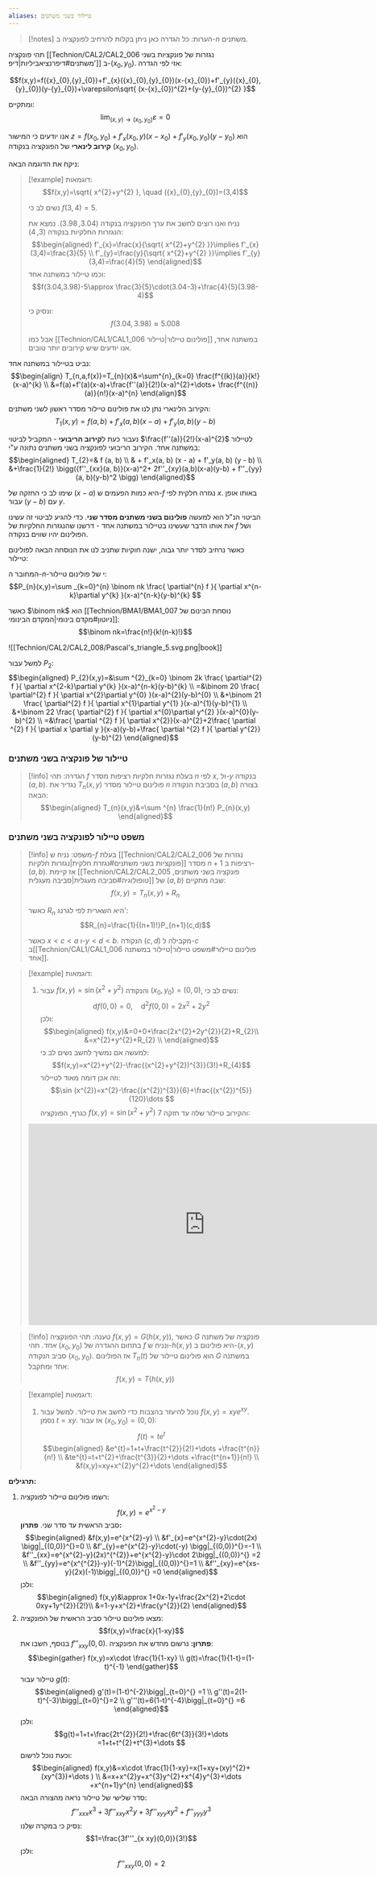 ```yaml
---
aliases: טיילור בשני משתנים
---
```


>[!notes] הערות:
>כל הגדרה כאן ניתן בקלות להרחיב לפונקציה ב-$n$ משתנים.

תהי פונקציה [[Technion/CAL2/CAL2_006 נגזרות של פונקציות בשני משתנים#דיפרנציאביליות|דיפ']] ב-$({x}_{0},{y}_{0})$. אזי לפי הגדרה:

$$f(x,y)=f({x}_{0},{y}_{0})+f'_{x}({x}_{0},{y}_{0})(x-{x}_{0})+f'_{y}({x}_{0},{y}_{0})(y-{y}_{0})+\varepsilon\sqrt{ (x-{x}_{0})^{2}+(y-{y}_{0})^{2} }$$

ומתקיים:
$$\lim_{ (x,y) \to ({x}_{0},{y}_{0}) } \varepsilon=0$$

אנו יודעים כי המישור $z=f({x}_{0},{y}_{0})+f'_{x}({x}_{0},y)(x-{x}_{0})+f'_{y}({x}_{0},{y}_{0})(y-{y}_{0})$ הוא **קירוב לינארי** של הפונקציה בנקודה $({x}_{0},{y}_{0})$. 

ניקח את הדוגמה הבאה:
>[!example] דוגמאות:
> $$f(x,y)=\sqrt{ x^{2}+y^{2} }, \quad ({x}_{0},{y}_{0})=(3,4)$$
> 
> נשים לב כי  $f(3,4)=5$.
> 
> נניח ואנו רוצים לחשב את ערך הפונקציה בנקודה $(3.04,3.98)$.
> נמצא את הנגזרות החלקיות בנקודה $(3,4)$:
> $$\begin{aligned}
> f'_{x}=\frac{x}{\sqrt{ x^{2}+y^{2} }}\implies f'_{x}(3,4)=\frac{3}{5} \\
> f'_{y}=\frac{y}{\sqrt{ x^{2}+y^{2} }}\implies f'_{y}(3,4)=\frac{4}{5}
> \end{aligned}$$
> וכמו טיילור במשתנה אחד:
> $$f(3.04,3.98)-5\approx \frac{3}{5}\cdot(3.04-3)+\frac{4}{5}(3.98-4)$$
> 
> ונסיק כי:
> $$f(3.04,3.98)\approx 5.008$$
> 
> אבל כמו [[Technion/CAL1/CAL1_006 פולינום טיילור|טיילור]] במשתנה אחד, אנו יודעים שיש קירובים יותר טובים. 

נביט בטיילור במשתנה אחד:
$$\begin{align}
T_{n,a,f(x)}=T_{n}(x)&=\sum^{n}_{k=0} \frac{f^{(k)}(a)}{k!}(x-a)^{k} \\
&=f(a)+f'(a)(x-a)+\frac{f''(a)}{2!}(x-a)^{2}+\dots+ \frac{f^{(n)}(a)}{n!}(x-a)^{n}
 \end{align}$$

הקירוב הלינארי נתן לנו את פולינום טיילור מסדר ראשון לשני משתנים:
$$T_{1}(x,y)=f(a,b)+f'_{x}(a,b)(x-a)+f'_{y}(a,b)(y-b)$$

נעבור כעת ל**קירוב הריבועי** - המקביל לביטוי $\frac{f''(a)}{2!}(x-a)^{2}$ לטיילור במשתנה אחד. הקירוב הריבועי לפונקציה בשני משתנים נתונה ע"י:
$$\begin{aligned}
T_{2}=& f (a, b) \\
& + f'_x(a, b) (x - a) + f'_y(a, b) (y - b)  \\
&+\frac{1}{2!} \bigg({f''_{xx}(a, b)}(x-a)^2+ 2f''_{xy}(a,b)(x-a)(y-b) + f''_{yy}(a, b)(y-b)^2 \bigg)
\end{aligned}$$

שימו לב כי החזקה של $(x-a)$ היא כמות הפעמים ש-$f$ נגזרה חלקית לפי $x$. באותו אופן עבור $(y-b)$ עם $y$.

הביטוי הנ"ל הוא למעשה **פולינום בשני משתנים מסדר שני**. כדי להגיע לביטוי זה עשינו את אותו הדבר שעשינו בטיילור במשתנה אחד - דרשנו שהנגזרות החלקיות של $f$ ושל הפולינום יהיו שווים בנקודה.

כאשר נרחיב לסדר יותר גבוה, ישנה חוקיות שתניב לנו את הנוסחה הבאה לפולינום טיילור:

המחובר ה-$n$-י של פולינום טיילור:
$$P_{n}(x,y)=\sum _{k=0}^{n} \binom nk \frac{ \partial^{n} f }{ \partial x^{n-k}\partial y^{k} }(x-a)^{n-k}(y-b)^{k} $$

כאשר $\binom nk$ הוא [[Technion/BMA1/BMA1_007 נוסחת הבינום של ניוטון#מקדם בינומי|המקדם הבינומי]]:
$$\binom nk=\frac{n!}{k!(n-k)!}$$


![[Technion/CAL2/CAL2_008/Pascal's_triangle_5.svg.png|book]]


למשל עבור $P_{2}$:
$$\begin{aligned}
P_{2}(x,y)=&\sum ^{2}_{k=0} \binom 2k \frac{ \partial^{2} f }{ \partial x^{2-k}\partial y^{k} }(x-a)^{n-k}(y-b)^{k}  \\
=&\binom 20 \frac{ \partial^{2} f }{ \partial x^{2}\partial y^{0} }(x-a)^{2}(y-b)^{0}  \\
&+\binom 21 \frac{ \partial^{2} f }{ \partial x^{1}\partial y^{1} }(x-a)^{1}(y-b)^{1}   \\
&+\binom 22 \frac{ \partial^{2} f }{ \partial x^{0}\partial y^{2} }(x-a)^{0}(y-b)^{2} \\
=&\frac{ \partial ^{2} f }{ \partial x^{2}}(x-a)^{2}+2\frac{ \partial ^{2} f }{ \partial x \partial y }(x-a)(y-b)+\frac{ \partial ^{2} f }{ \partial y^{2}}(y-b)^{2}    
\end{aligned}$$

### טיילור של פונקציה בשני משתנים
>[!info] הגדרה:
>תהי $f$ בעלת נגזרות חלקיות רציפות מסדר $n$ לפי $x$, ול-$y$ בנקודה $(a,b)$. נגדיר את $T_{n}(x,y)$ פולינום טיילור מסדר $n$ בסביבת הנקודה $(a,b)$ בצורה הבאה:
>$$\begin{aligned}
T_{n}(x,y)&=\sum ^{n} \frac{1}{n!} P_{n}(x,y)
\end{aligned}$$

### משפט טיילור לפונקציה בשני משתנים
>[!info] משפט:
>נניח ש-$f$ בעלת [[Technion/CAL2/CAL2_006 נגזרות של פונקציות בשני משתנים#נגזרת חלקית|נגזרות חלקיות]] מסדר $n+1$ רציפות ב-$(a,b)$. אז קיימת [[Technion/CAL2/CAL2_005 פונקציה בשני משתנים, טופולוגיה#סביבה מעגלית|סביבה מעגלית]] של $(a,b)$ שבה מתקיים:
>$$f(x,y)=T_{n}(x,y)+R_{n}$$
>
> כאשר $R_{n}$ היא השארית לפי לגרנג':
> $$R_{n}=\frac{1}{(n+1)!}P_{n+1}(c,d)$$
> 
> כאשר $x<c<a$ ו-$y<d<b$.
> הנקודה $(c,d)$ מקבילה ל-$c$ ב[[Technion/CAL1/CAL1_006 פולינום טיילור#משפט טיילור|טיילור במשתנה אחד]].

>[!example] דוגמאות:
>1. עבור $f(x,y)=\sin(x^{2}+y^{2})$ והנקודה $({x}_{0},{y}_{0})=(0,0)$, נשים לב כי:
>	$$\mathrm{d}f(0,0)=0, \quad \mathrm{d}^{2}f(0,0)=2x^{2}+2y^{2}$$
>	ולכן:
>	$$\begin{aligned}
f(x,y)&=0+0+\frac{2x^{2}+2y^{2}}{2}+R_{2}\\
>	&=x^{2}+y^{2}+R_{2} \\
\end{aligned}$$
>	למעשה אם נמשיך לחשב נשים לב כי:
>	$$f(x,y)=x^{2}+y^{2}-\frac{(x^{2}+y^{2})^{3}}{3!}+R_{4}$$
>	וזה אכן דומה מאוד לטיילור:
>	$$\sin (x^{2})=x^{2}-\frac{(x^{2})^{3}}{6}+\frac{(x^{2})^{5}}{120}\dots $$
>	כגרף, הפונקציה $f(x,y)=\sin(x^{2}+y^{2})$ והקירוב טיילור שלה עד חזקה $7$:
>	<iframe scrolling="no" title="Sine function"  class="geo" src="https://www.geogebra.org/material/iframe/id/cd2xem5m/width/700/height/400/border/ffffff/sfsb/true/smb/false/stb/false/stbh/false/ai/false/asb/false/sri/false/rc/false/ld/true/sdz/true/ctl/false" width="700px" height="400px" style="border:0px;"> </iframe>
>

>[!info] טענה:
>תהי הפונקציה $f(x,y)=G(h(x,y))$, כאשר $G$ פונקציה של משתנה *אחד.* תהי $({x}_{0},{y}_{0})$ בתחום ההגדרה של $f$ ונניח ש-$h(x,y)$ היא פולינום ב-$(x,y)$ סביב הנקודה $({x}_{0},{y}_{0})$.
>	אז הפולינום $T_{n}(t)$ הוא פולינום טיילור של $G$ במשתנה אחד ומתקבל:
>	$$f(x,y)=T(h(x,y))$$

>[!example] דוגמאות:
>1. נוכל להיעזר בהצבות כדי לחשב את טיילור. למשל עבור $f(x,y)=xye^{xy}$. נסמן $t=xy$. אז עבור $({x}_{0},{y}_{0})=(0,0)$:
>	$$f(t)=te^{t}$$
>	$$\begin{aligned}
&e^{t}=1+t+\frac{t^{2}}{2!}+\dots +\frac{t^{n}}{n!} \\
&te^{t}=t+t^{2}+\frac{t^{3}}{2}+\dots +\frac{t^{n+1}}{n!} \\
&f(x,y)=xy+x^{2}y^{2}+\dots 
\end{aligned}$$

**תרגילים:**
1. רשמו פולינום טיילור לפונקציה:
	$$f(x,y)=e^{x^{2}-y}$$
	סביב הראשית עד סדר שני.
	**פתרון:**
	$$\begin{aligned}
&f(x,y)=e^{x^{2}-y} \\
&f'_{x}=e^{x^{2}-y}\cdot(2x) \bigg|_{(0,0)}^{}=0 \\
&f'_{y}=e^{x^{2}-y}\cdot(-y) \bigg|_{(0,0)}^{}=-1 \\
&f''_{xx}=e^{x^{2}-y}(2x)^{^{2}}+e^{x^{2}-y}\cdot 2\bigg|_{(0,0)}^{} =2 \\
&f''_{yy}=e^{x^{^{2}}-y}(-1)^{2}\bigg|_{(0,0)}^{}=1 \\
&f''_{xy}=e^{xs-y}(2x)(-1)\bigg|_{(0,0)}^{} =0 
\end{aligned}$$
	ולכן:
	$$\begin{aligned}
f(x,y)&\approx 1+0x-1y+\frac{2x^{2}+2\cdot 0xy+1y^{2}}{2!}\\
	&=1-y+x^{2}+\frac{y^{2}}{2}
\end{aligned}$$
2. מצאו פולינום טיילור סביב הראשית של הפונקציה:
	$$f(x,y)=\frac{x}{1-xy}$$
	בנוסף, חשבו את $f'''_{xxy}(0,0)$.
	**פתרון:**
	נרשום מחדש את הפונקציה:
	$$\begin{gather}
f(x,y)=x\cdot \frac{1}{1-xy} \\
g(t)=\frac{1}{1-t}=(1-t)^{-1}
\end{gather}$$
	טיילור עבור $g(t)$:
	$$\begin{aligned}
g'(t)=(1-t)^{-2}\bigg|_{t=0}^{} =1 \\
g''(t)=2(1-t)^{-3}\bigg|_{t=0}^{}=2 \\
g'''(t)=6(1-t)^{-4}\bigg|_{t=0}^{} =6 
\end{aligned}$$
	ולכן:
	$$g(t)=1+t+\frac{2t^{2}}{2!}+\frac{6t^{3}}{3!}+\dots =1+t+t^{2}+t^{3}+\dots $$
	וכעת נוכל לרשום:
	$$\begin{aligned}
f(x,y)&=x\cdot \frac{1}{1-xy}=x(1+xy+(xy)^{2}+(xy^{3})+\dots ) \\
&=x+x^{2}y+x^{3}y^{2}+x^{4}y^{3}+\dots +x^{n+1}y^{n}
\end{aligned}$$
	סדר שלישי של טיילור נראה מהצורה הבאה:
	$$f'''_{xxx}x^{3}+3f'''_{x xy}x^{2}y+3f'''_{xyy}xy^{2}+f'''_{yyy}y^{3}$$
	נסיק כי במקרה שלנו:
	$$1=\frac{3f'''_{x xy}(0,0)}{3!}$$
	ולכן:
	$$f'''_{x xy}(0,0)=2$$
	